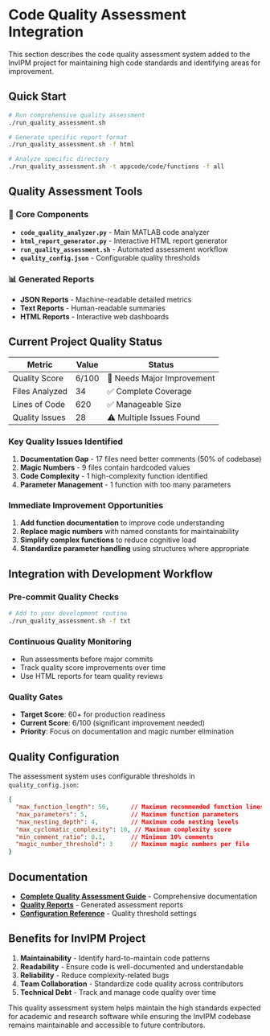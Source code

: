 # Code Quality Assessment Integration

This section describes the code quality assessment system added to the InvIPM project for maintaining high code standards and identifying areas for improvement.

## Quick Start

```bash
# Run comprehensive quality assessment
./run_quality_assessment.sh

# Generate specific report format
./run_quality_assessment.sh -f html

# Analyze specific directory
./run_quality_assessment.sh -t appcode/code/functions -f all
```

## Quality Assessment Tools

### 🔧 Core Components
- **`code_quality_analyzer.py`** - Main MATLAB code analyzer
- **`html_report_generator.py`** - Interactive HTML report generator  
- **`run_quality_assessment.sh`** - Automated assessment workflow
- **`quality_config.json`** - Configurable quality thresholds

### 📊 Generated Reports
- **JSON Reports** - Machine-readable detailed metrics
- **Text Reports** - Human-readable summaries
- **HTML Reports** - Interactive web dashboards

## Current Project Quality Status

| Metric | Value | Status |
|--------|-------|--------|
| Quality Score | 6/100 | 🚨 Needs Major Improvement |
| Files Analyzed | 34 | ✅ Complete Coverage |
| Lines of Code | 620 | ✅ Manageable Size |
| Quality Issues | 28 | ⚠️ Multiple Issues Found |

### Key Quality Issues Identified
1. **Documentation Gap** - 17 files need better comments (50% of codebase)
2. **Magic Numbers** - 9 files contain hardcoded values
3. **Code Complexity** - 1 high-complexity function identified
4. **Parameter Management** - 1 function with too many parameters

### Immediate Improvement Opportunities
1. **Add function documentation** to improve code understanding
2. **Replace magic numbers** with named constants for maintainability  
3. **Simplify complex functions** to reduce cognitive load
4. **Standardize parameter handling** using structures where appropriate

## Integration with Development Workflow

### Pre-commit Quality Checks
```bash
# Add to your development routine
./run_quality_assessment.sh -f txt
```

### Continuous Quality Monitoring
- Run assessments before major commits
- Track quality score improvements over time
- Use HTML reports for team quality reviews

### Quality Gates
- **Target Score**: 60+ for production readiness
- **Current Score**: 6/100 (significant improvement needed)
- **Priority**: Focus on documentation and magic number elimination

## Quality Configuration

The assessment system uses configurable thresholds in `quality_config.json`:

```json
{
  "max_function_length": 50,      // Maximum recommended function lines
  "max_parameters": 5,            // Maximum function parameters
  "max_nesting_depth": 4,         // Maximum code nesting levels
  "max_cyclomatic_complexity": 10, // Maximum complexity score
  "min_comment_ratio": 0.1,       // Minimum 10% comments
  "magic_number_threshold": 3     // Maximum magic numbers per file
}
```

## Documentation

- **[Complete Quality Assessment Guide](README_quality_assessment.md)** - Comprehensive documentation
- **[Quality Reports](quality_reports/)** - Generated assessment reports
- **[Configuration Reference](quality_config.json)** - Quality threshold settings

## Benefits for InvIPM Project

1. **Maintainability** - Identify hard-to-maintain code patterns
2. **Readability** - Ensure code is well-documented and understandable
3. **Reliability** - Reduce complexity-related bugs
4. **Team Collaboration** - Standardize code quality across contributors
5. **Technical Debt** - Track and manage code quality over time

This quality assessment system helps maintain the high standards expected for academic and research software while ensuring the InvIPM codebase remains maintainable and accessible to future contributors.